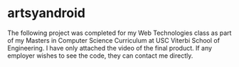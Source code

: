 # artsyandroid
The following project was completed for my Web Technologies class as part of my Masters in Computer Science Curriculum at USC Viterbi School of Engineering. I have only attached the video of the final product. If any employer wishes to see the code, they can contact me directly.
